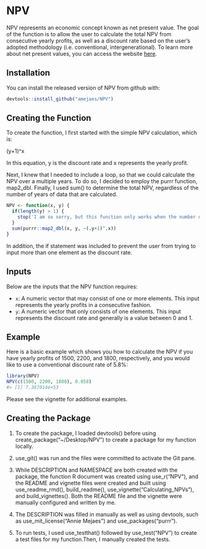 
<!-- README.md is generated from README.Rmd. Please edit that file -->

# NPV

<!-- badges: start -->
<!-- badges: end -->

NPV represents an economic concept known as net present value. The goal
of the function is to allow the user to calculate the total NPV from
consecutive yearly profits, as well as a discount rate based on the
user’s adopted methodology (i.e. conventional, intergenerational). To
learn more about net present values, you can access the website
[here](https://www.investopedia.com/terms/n/npv.asp#:~:text=Net%20present%20value%20(NPV)%20is,a%20projected%20investment%20or%20project.).

## Installation

You can install the released version of NPV from github with:

``` r
devtools::install_github("amejaes/NPV")
```

## Creating the Function

To create the function, I first started with the simple NPV calculation,
which is:

(y+1)^x

In this equation, y is the discount rate and x represents the yearly
profit.

Next, I knew that I needed to include a loop, so that we could calculate
the NPV over a multiple years. To do so, I decided to employ the purrr
function, map2\_dbl. Finally, I used sum() to determine the total NPV,
regardless of the number of years of data that are calculated.

``` r
NPV <- function(x, y) {
  if(length(y) > 1) {
    stop('I am so sorry, but this function only works when the number of elements in y is 1.')
  }
  sum(purrr::map2_dbl(x, y, ~(.y+1)^.x))
}
```

In addition, the if statement was included to prevent the user from
trying to input more than one element as the discount rate.

## Inputs

Below are the inputs that the NPV function requires:

-   `x`: A numeric vector that may consist of one or more elements. This
    input represents the yearly profits in a consecutive fashion.
-   `y`: A numeric vector that only consists of one elements. This input
    represents the discount rate and generally is a value between 0
    and 1.

## Example

Here is a basic example which shows you how to calculate the NPV if you
have yearly profits of 1500, 2200, and 1800, respectively, and you would
like to use a conventional discount rate of 5.8%:

``` r
library(NPV)
NPV(c(1500, 2200, 1800), 0.058)
#> [1] 7.387014e+53
```

Please see the vignette for additional examples.

## Creating the Package

1.  To create the package, I loaded devtools() before using
    create\_package(“\~/Desktop/NPV”) to create a package for my
    function locally.

2.  use\_git() was run and the files were committed to activate the Git
    pane.

3.  While DESCRIPTION and NAMESPACE are both created with the package,
    the function R document was created using use\_r(“NPV”), and the
    README and vignette files were created and built using
    use\_readme\_rmd(), build\_readme(),
    use\_vignette(“Calculating\_NPVs”), and build\_vignettes(). Both the
    README file and the vignette were manually configured and written by
    me.

4.  The DESCRIPTION was filled in manually as well as using devtools,
    such as use\_mit\_license(“Annie Mejaes”) and
    use\_packages(“purrr”).

5.  To run tests, I used use\_testthat() followed by use\_test(“NPV”) to
    create a test files for my function.Then, I manually created the
    tests.
